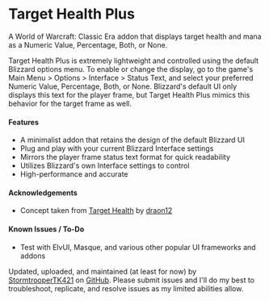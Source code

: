 # Target Health Plus
A World of Warcraft: Classic Era addon that displays target health and mana as a Numeric Value, Percentage, Both, or None.

Target Health Plus is extremely lightweight and controlled using the default Blizzard options menu. To enable or change the display, go to the game's Main Menu > Options > Interface > Status Text, and select your preferred Numeric Value, Percentage, Both, or None. Blizzard's default UI only displays this text for the player frame, but Target Health Plus mimics this behavior for the target frame as well.

<h4>Features</h4>

- A minimalist addon that retains the design of the default Blizzard UI
- Plug and play with your current Blizzard Interface settings
- Mirrors the player frame status text format for quick readability
- Utilizes Blizzard's own Interface settings to control
- High-performance and accurate

<h4>Acknowledgements</h4>

- Concept taken from [Target Health](https://www.curseforge.com/wow/addons/target-health) by [draon12](https://www.curseforge.com/members/draon12/projects)

<h4>Known Issues / To-Do</h4>

- Test with ElvUI, Masque, and various other popular UI frameworks and addons

Updated, uploaded, and maintained (at least for now) by [StormtrooperTK421](https://discordapp.com/users/237746068844969994) on [GitHub](https://github.com/DustinChecketts/TargetHealthPlus). Please submit issues and I'll do my best to troubleshoot, replicate, and resolve issues as my limited abilities allow.
